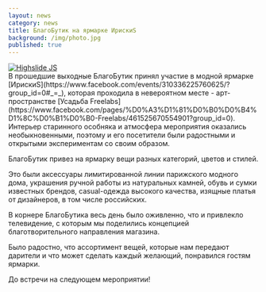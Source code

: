 ```yaml
---
layout: news
category: news
title: БлагоБутик на ярмарке ИрискиS
background: /img/photo.jpg
published: true
---
```


<div class="slides">
<a href="{{site.root_dir}}/img/iriskis.jpg" class="highslide  " onclick="return hs.expand(this)"><img src="{{site.root_dir}}/img/iriskis_thumb.jpg" alt="Highslide JS" title="Click to enlarge"></a>
</div>
В прошедшие выходные БлагоБутик принял участие в модной ярмарке [ИрискиS](https://www.facebook.com/events/310336225760625/?group_id=0#_=_), которая проходила в невероятном месте - арт-пространстве [Усадьба Freelabs](https://www.facebook.com/pages/%D0%A3%D1%81%D0%B0%D0%B4%D1%8C%D0%B1%D0%B0-Freelabs/461525670554901?group_id=0). Интерьер старинного особняка и атмосфера мероприятия оказались необыкновенными, поэтому и его посетители были радостными и открытыми экспериментам со своим образом.   БлагоБутик привез на ярмарку вещи разных категорий, цветов и стилей.  
Это были аксессуары лимитированной линии парижского модного дома, украшения ручной работы из натуральных камней, обувь и сумки известных брендов, casual-одежда высокого качества, изящные платья от дизайнеров, в том числе российских. 
В корнере БлагоБутика весь день было оживленно, что и привлекло телевидение, с которым мы поделились концепцией благотворительного направления магазина.     Было радостно, что ассортимент вещей, которые нам передают дарители и что может сделать каждый желающий, понравился гостям ярмарки.  
До встречи на следующем мероприятии!